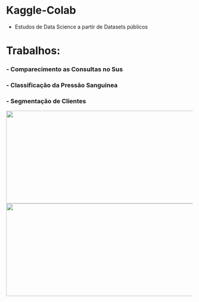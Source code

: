 # Kaggle-Colab
- Estudos de Data Science a partir de Datasets públicos
# Trabalhos:

### - Comparecimento as Consultas no Sus
### - Classificação da Pressão Sanguinea
### - Segmentação de Clientes

<!--![Aplicando Data Science](https://drive.google.com/uc?id=1qWyy0DqnBysMnmlM_hUCnv7GwW-6zO_O) -->


<img src="https://drive.google.com/uc?id=1KkJS_A5xUE17-oUQ6UfQ29d22ZJFRB4c" width="600" height="250">

<img src="https://drive.google.com/uc?id=1A2XlJcv6Erj6H4xR0yMhVjynEAIbwTDT" width="600" height="250">
